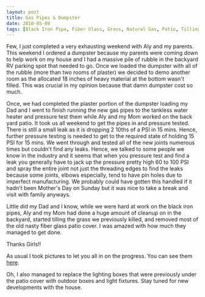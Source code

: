 ```yaml
---
layout: post
title: Gas Pipes & Dumpster
date: 2010-05-09
tags: [Black Iron Pipe, Fiber Glass, Grass, Natural Gas, Patio, Tilling, House, Personal]
---
```

Few, I just completed a very exhausting weekend with Aly and my parents. This
weekend I ordered a dumpster because my parents were coming down to help work
on my house and I had a massive pile of rubble in the backyard RV parking spot
that needed to go. Once we loaded the dumpster with all of the rubble (more
than two rooms of plaster) we decided to demo another room as the allocated 18
inches of heavy material at the bottom wasn't filled. This was crucial in my
opinion because that damn dumpster cost so much.

Once, we had completed the plaster portion of the dumpster loading my Dad and I
went to finish running the new gas pipes to the tankless water heater and
pressure test them while Aly and my Mom worked on the back yard patio. It took
us all weekend to get the pipes in and pressure tested. There is still a small
leak as it is dropping 2 10ths of a PSI in 15 mins. Hence, further pressure
testing is needed to get to the required state of holding 15 PSI for 15 mins.
We went through and tested all of the new joints numerous times but couldn't
find any leaks. Hence, we talked to some people we know in the industry and it
seems that when you pressure test and find a leak you generally have to jack up
the pressure pretty high 60 to 100 PSI and spray the entire joint not just the
threading edges to find the leaks because some joints, elbows especially, tend
to have pin holes due to imperfect manufacturing. We probably could have gotten
this handled if it hadn't been Mother's Day on Sunday but it was nice to take a
break and visit with family anyways.

Little did my Dad and I know, while we were hard at work on the black iron
pipes, Aly and my Mom had done a huge amount of cleanup on in the backyard,
started tilling the grass we previously killed, and removed most of the old
nasty fiber glass patio cover. I was amazed with how much they managed to get
done.

Thanks Girls!!

As usual I took pictures to let you all in on the progress. You can see them
[here](http://www.facebook.com/media/set/?set=a.535700310430.2048932.30901409&type=3&l=2a1476b7e5).

Oh, I also managed to replace the lighting boxes that were previously under the
patio cover with outdoor boxes and light fixtures. Stay tuned for new
developments with the house.
